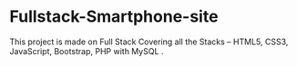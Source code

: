 # Fullstack-Smartphone-site
This project is made on Full Stack Covering all the Stacks – HTML5, CSS3, JavaScript, Bootstrap, PHP with MySQL .  
